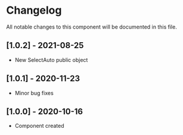 # Changelog
All notable changes to this component will be documented in this file.

## [1.0.2] - 2021-08-25
- New SelectAuto public object

## [1.0.1] - 2020-11-23
- Minor bug fixes

## [1.0.0] - 2020-10-16
- Component created
